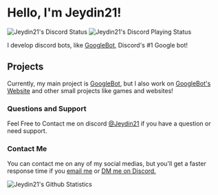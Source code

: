 # Hello, I'm Jeydin21!
![Jeydin21's Discord Status](https://img.shields.io/endpoint?label=Currently&url=https://dev.discordprofiles.me/api/badge/status/443217277580738571) ![Jeydin21's Discord Playing Status](https://img.shields.io/endpoint?label=playing/using&url=https://dev.discordprofiles.me/api/badge/playing/443217277580738571)

I develop discord bots, like [GoogleBot](https://googlebot-commands.glitch.me/), Discord's #1 Google bot!

## Projects
Currently, my main project is [GoogleBot](https://googlebot-commands.glitch.me/), but I also work on [GoogleBot's Website](https://googlebot-commands.glitch.me/) and other small projects like games and websites!

### Questions and Support
Feel Free to Contact me on discord [@Jeydin21](https://discord.com/users/443217277580738571) if you have a question or need support.

### Contact Me
You can contact me on any of my social medias, but you'll get a faster response time if you [email me](mailto:JeyPham21@gmail.com) or [DM me on Discord.](https://discord.com/users/443217277580738571)

![Jeydin21's Github Statistics](https://github-readme-stats.vercel.app/api?username=Jeydin21&count_private=true&theme=tokyonight&show_icons=true)
